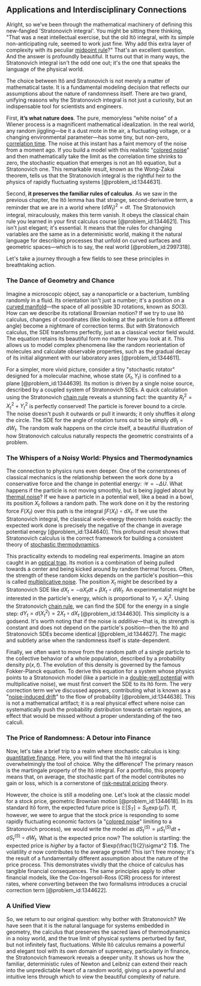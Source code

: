 ## Applications and Interdisciplinary Connections

Alright, so we’ve been through the mathematical machinery of defining this new-fangled 'Stratonovich integral'. You might be sitting there thinking, "That was a neat intellectual exercise, but the old Itô integral, with its simple non-anticipating rule, seemed to work just fine. Why add this extra layer of complexity with its peculiar [midpoint rule](@article_id:176993)?" That's an excellent question. And the answer is profoundly beautiful. It turns out that in many ways, the Stratonovich integral isn't the odd one out; it's the one that speaks the language of the physical world.

The choice between Itô and Stratonovich is not merely a matter of mathematical taste. It is a fundamental modeling decision that reflects our assumptions about the nature of randomness itself. There are two grand, unifying reasons why the Stratonovich integral is not just a curiosity, but an indispensable tool for scientists and engineers.

First, **it’s what nature does**. The pure, memoryless “white noise” of a Wiener process is a magnificent mathematical idealization. In the real world, any random jiggling—be it a dust mote in the air, a fluctuating voltage, or a changing environmental parameter—has some tiny, but non-zero, [correlation time](@article_id:176204). The noise at this instant has a faint memory of the noise from a moment ago. If you build a model with this realistic "[colored noise](@article_id:264940)" and then mathematically take the limit as the correlation time shrinks to zero, the stochastic equation that emerges is not an Itô equation, but a Stratonovich one. This remarkable result, known as the Wong-Zakai theorem, tells us that the Stratonovich integral is the rightful heir to the physics of rapidly fluctuating systems [@problem_id:1344631].

Second, **it preserves the familiar rules of calculus**. As we saw in the previous chapter, the Itô lemma has that strange, second-derivative term, a reminder that we are in a world where $(dW_t)^2 = dt$. The Stratonovich integral, miraculously, makes this term vanish. It obeys the classical chain rule you learned in your first calculus course [@problem_id:1344621]. This isn't just elegant; it's essential. It means that the rules for changing variables are the same as in a deterministic world, making it the natural language for describing processes that unfold on curved surfaces and geometric spaces—which is to say, the real world [@problem_id:2997318].

Let's take a journey through a few fields to see these principles in breathtaking action.

### The Dance of Geometry and Chance

Imagine a microscopic object, say a nanoparticle or a bacterium, tumbling randomly in a fluid. Its orientation isn't just a number; it's a position on a [curved manifold](@article_id:267464)—the space of all possible 3D rotations, known as $SO(3)$. How can we describe its rotational Brownian motion? If we try to use Itô calculus, changes of coordinates (like looking at the particle from a different angle) become a nightmare of correction terms. But with Stratonovich calculus, the SDE transforms perfectly, just as a classical vector field would. The equation retains its beautiful form no matter how you look at it. This allows us to model complex phenomena like the random reorientation of molecules and calculate observable properties, such as the gradual decay of its initial alignment with our laboratory axes [@problem_id:1344611].

For a simpler, more vivid picture, consider a tiny "stochastic rotator" designed for a molecular machine, whose state $(X_t, Y_t)$ is confined to a plane [@problem_id:1344639]. Its motion is driven by a single noise source, described by a coupled system of Stratonovich SDEs. A quick calculation using the Stratonovich [chain rule](@article_id:146928) reveals a stunning fact: the quantity $R_t^2 = X_t^2 + Y_t^2$ is perfectly conserved! The particle is forever bound to a circle. The noise doesn't push it outwards or pull it inwards; it only shuffles it *along* the circle. The SDE for the angle of rotation turns out to be simply $d\theta_t = dW_t$. The random walk happens on the circle itself, a beautiful illustration of how Stratonovich calculus naturally respects the geometric constraints of a problem.

### The Whispers of a Noisy World: Physics and Thermodynamics

The connection to physics runs even deeper. One of the cornerstones of classical mechanics is the relationship between the work done by a conservative force and the change in potential energy: $\mathcal{W} = -\Delta U$. What happens if the particle is not moving smoothly, but is being jiggled about by [thermal noise](@article_id:138699)? If we have a particle in a potential well, like a bead in a bowl, its position $X_t$ follows a random path. The work done on it by the restoring force $F(X_t)$ over this path is the integral $\int F(X_t) \circ dX_t$. If we use the Stratonovich integral, the classical work-energy theorem holds exactly: the expected work done is precisely the negative of the change in average potential energy [@problem_id:1344640]. This profound result shows that Stratonovich calculus is the correct framework for building a consistent theory of [stochastic thermodynamics](@article_id:141273).

This practicality extends to modeling real experiments. Imagine an atom caught in an [optical trap](@article_id:158539). Its motion is a combination of being pulled towards a center and being kicked around by random thermal forces. Often, the strength of these random kicks depends on the particle's position—this is called [multiplicative noise](@article_id:260969). The position $X_t$ might be described by a Stratonovich SDE like $dX_t = -\alpha X_t dt + \beta X_t \circ dW_t$. An experimentalist might be interested in the particle's energy, which is proportional to $Y_t = X_t^2$. Using the Stratonovich [chain rule](@article_id:146928), we can find the SDE for the energy in a single step: $dY_t = d(X_t^2) = 2X_t \circ dX_t$ [@problem_id:1344630]. This simplicity is a godsend. It's worth noting that if the noise is *additive*—that is, its strength is constant and does not depend on the particle's position—then the Itô and Stratonovich SDEs become identical [@problem_id:1344627]. The magic and subtlety arise when the randomness itself is state-dependent.

Finally, we often want to move from the random path of a single particle to the collective behavior of a whole population, described by a probability density $p(x,t)$. The evolution of this density is governed by the famous Fokker-Planck equation. To derive this equation for a system whose physics points to a Stratonovich model (like a particle in a [double-well potential](@article_id:170758) with multiplicative noise), we must first convert the SDE to its Itô form. The very correction term we've discussed appears, contributing what is known as a "[noise-induced drift](@article_id:267480)" to the flow of probability [@problem_id:1344638]. This is not a mathematical artifact; it is a real physical effect where noise can systematically push the probability distribution towards certain regions, an effect that would be missed without a proper understanding of the two calculi.

### The Price of Randomness: A Detour into Finance

Now, let's take a brief trip to a realm where stochastic calculus is king: [quantitative finance](@article_id:138626). Here, you will find that the Itô integral is overwhelmingly the tool of choice. Why the difference? The primary reason is the martingale property of the Itô integral. For a portfolio, this property means that, on average, the stochastic part of the model contributes no gain or loss, which is a cornerstone of [risk-neutral pricing](@article_id:143678) theory.

However, the choice is still a modeling one. Let's look at the classic model for a stock price, geometric Brownian motion [@problem_id:1344618]. In its standard Itô form, the expected future price is $\mathbb{E}[S_T] = S_0 \exp(\mu T)$. If, however, we were to argue that the stock price is responding to some rapidly fluctuating economic factors (a "[colored noise](@article_id:264940)" limiting to a Stratonovich process), we would write the model as $dS_t^{(S)} = \mu S_t^{(S)} dt + \sigma S_t^{(S)} \circ dW_t$. What is the expected price now? The solution is startling: the expected price is *higher* by a factor of $\exp(\frac{1}{2}\sigma^2 T)$. The volatility $\sigma$ now contributes to the average growth! This isn't free money; it's the result of a fundamentally different assumption about the nature of the price process. This demonstrates vividly that the choice of calculus has tangible financial consequences. The same principles apply to other financial models, like the Cox-Ingersoll-Ross (CIR) process for interest rates, where converting between the two formalisms introduces a crucial correction term [@problem_id:1344622].

### A Unified View

So, we return to our original question: why bother with Stratonovich? We have seen that it is the natural language for systems embedded in geometry, the calculus that preserves the sacred laws of thermodynamics in a noisy world, and the true limit of physical systems perturbed by fast, but not infinitely fast, fluctuations. While Itô calculus remains a powerful and elegant tool with its own domain of supremacy, particularly in finance, the Stratonovich framework reveals a deeper unity. It shows us how the familiar, deterministic rules of Newton and Leibniz can extend their reach into the unpredictable heart of a random world, giving us a powerful and intuitive lens through which to view the beautiful complexity of nature.
